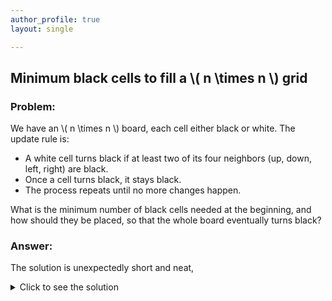 ```yaml
---
author_profile: true
layout: single

---
```


## Minimum black cells to fill a \\( n \times n \\) grid

### Problem:
We have an \\( n \times n \\) board, each cell either black or white. The update rule is:

* A white cell turns black if at least two of its four neighbors (up, down, left, right) are black.
* Once a cell turns black, it stays black.
* The process repeats until no more changes happen.

What is the minimum number of black cells needed at the beginning, and how should they be placed, so that the whole board eventually turns black?

### Answer:
The solution is unexpectedly short and neat, 
<details markdown="1">
<summary><a role="link">Click to see the solution</a></summary>


It’s easy to see that placing \\( n \\) black cells along the diagonal will eventually turn the entire board black. But is  \\( n \\) the minimum?  
 
Note that the update process does not change the perimeter of the black region. The fully black board has perimeter  \\( 4n \\). If we start with fewer than  \\( n \\) cells, the initial perimeter is less than  \\(4n\\). Hence, the minimum number of black cells required is  \\( n \\).  

</details>
